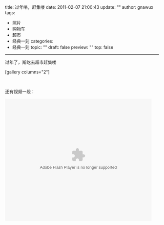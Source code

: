 title: 过年咯，赶集喽
date: 2011-02-07 21:00:43
update: ""
author: gnawux
tags:
- 照片
- 购物车
- 超市
- 经典一刻
categories:
- 经典一刻
topic: ""
draft: false
preview: ""
top: false


---


<p>过年了，斯屹去超市赶集喽</p>
<p>[gallery columns="2"]</p>
<p>&nbsp;</p>
<p>还有视频一段：</p>
<p><embed src="http://player.youku.com/player.php/sid/XMjY0ODQxNTA0/v.swf" quality="high" width="480" height="400" align="middle" allowscriptaccess="sameDomain" type="application/x-shockwave-flash"></embed></p>
